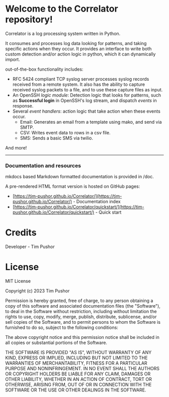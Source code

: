 # Welcome to the Correlator repository!

Correlator is a log processing system written in Python. 

It consumes and processes log data looking for patterns, and taking specific actions when they occur. It provides an
interface to write both custom detection and/or action logic in python, which it can dynamically import.

out-of-the-box functionality includes:

- RFC 5424 compliant TCP syslog server processes syslog records received from a remote system. It also has the
ability to capture received syslog packets to a file, and to use these capture files as input.
- An OpenSSH *logic module*: Detection logic that looks for patterns, such as **Successful login** in OpenSSH's
log stream, and dispatch *events* in response.
- Several *event handlers*: action logic that take action when these events occur.
  - Email: Generates an email from a template using mako, and send via SMTP.
  - CSV: Writes event data to rows in a csv file.
  - SMS: Sends a basic SMS via twilio.

And more!

---

### Documentation and resources

mkdocs based Markdown formatted documentation is provided in /doc.

A pre-rendered HTML format version is hosted on GitHub pages:
- [https://tim-pushor.github.io/Correlator/](https://tim-pushor.github.io/Correlator/) - Documentation index
- [https://tim-pushor.github.io/Correlator/quickstart/](https://tim-pushor.github.io/Correlator/quickstart/) - Quick
start

# Credits

Developer - Tim Pushor

# License

MIT License

Copyright (c) 2023 Tim Pushor

Permission is hereby granted, free of charge, to any person obtaining a copy
of this software and associated documentation files (the "Software"), to deal
in the Software without restriction, including without limitation the rights
to use, copy, modify, merge, publish, distribute, sublicense, and/or sell
copies of the Software, and to permit persons to whom the Software is
furnished to do so, subject to the following conditions:

The above copyright notice and this permission notice shall be included in all
copies or substantial portions of the Software.

THE SOFTWARE IS PROVIDED "AS IS", WITHOUT WARRANTY OF ANY KIND, EXPRESS OR
IMPLIED, INCLUDING BUT NOT LIMITED TO THE WARRANTIES OF MERCHANTABILITY,
FITNESS FOR A PARTICULAR PURPOSE AND NONINFRINGEMENT. IN NO EVENT SHALL THE
AUTHORS OR COPYRIGHT HOLDERS BE LIABLE FOR ANY CLAIM, DAMAGES OR OTHER
LIABILITY, WHETHER IN AN ACTION OF CONTRACT, TORT OR OTHERWISE, ARISING FROM,
OUT OF OR IN CONNECTION WITH THE SOFTWARE OR THE USE OR OTHER DEALINGS IN THE
SOFTWARE.
